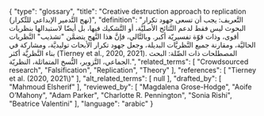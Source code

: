 {
    "type": "glossary",
    "title": "Creative destruction approach to replication (نهج التَّدمير الإبداعي للتِّكرار)",
    "definition": "التَّعريف: ‏يجب أن تسعى جهود تكرار البحوث ليس فقط لدعم النَّتائج الأصليَّة، أو التَّشكيك فيها، بل أيضّا لاستبدالها بنظريات أقوى، وذات قوّة تفسيريّة أكبر. وبالتَّالي، فإنَّ هذا النَّهج يتضمَّن \"تشذيب\" النَّظريات الحاليَّة، ومقارنة جميع النَّظريَّات البديلة، وجعل جهود تكرار الأبحاث توليديَّة، ومشاركة في بناء النَّظريَّة أكثر (Tierney et al., 2020, 2021). المصطلحات ذات الصِّلة: البحث الجماعي، التَّزوير، النُّسخ المتماثلة، النظريّة.",
    "related_terms": [
        "Crowdsourced research",
        "Falsification",
        "Replication",
        "Theory"
    ],
    "references": [
        "Tierney et al. (2020, 2021\\)"
    ],
    "alt_related_terms": [
        null
    ],
    "drafted_by": [
        "Mahmoud Elsherif"
    ],
    "reviewed_by": [
        "Magdalena Grose-Hodge",
        "Aoife O’Mahony",
        "Adam Parker",
        "Charlotte R. Pennington",
        "Sonia Rishi",
        "Beatrice Valentini"
    ],
    "language": "arabic"
}